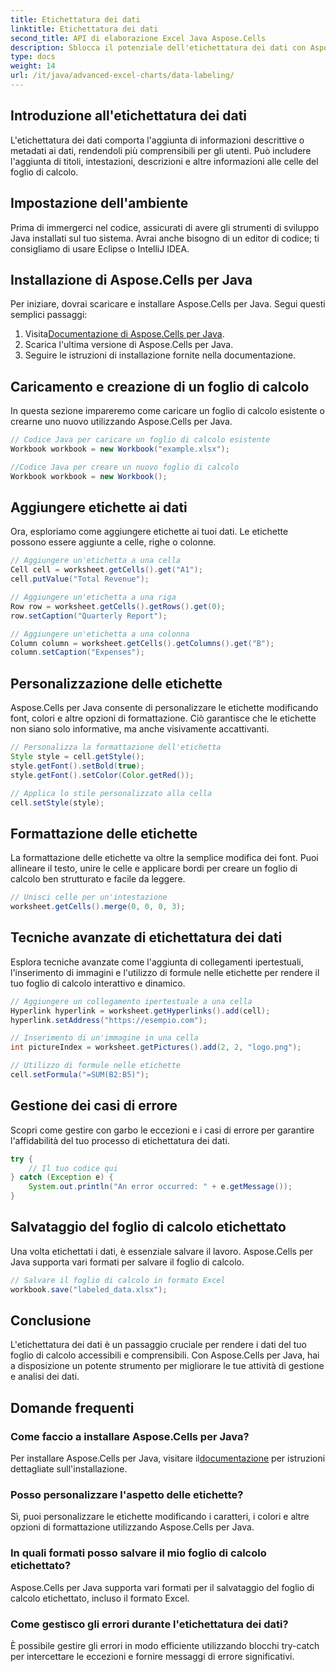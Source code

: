 ```yaml
---
title: Etichettatura dei dati
linktitle: Etichettatura dei dati
second_title: API di elaborazione Excel Java Aspose.Cells
description: Sblocca il potenziale dell'etichettatura dei dati con Aspose.Cells per Java. Impara le tecniche passo dopo passo.
type: docs
weight: 14
url: /it/java/advanced-excel-charts/data-labeling/
---
```


## Introduzione all'etichettatura dei dati

L'etichettatura dei dati comporta l'aggiunta di informazioni descrittive o metadati ai dati, rendendoli più comprensibili per gli utenti. Può includere l'aggiunta di titoli, intestazioni, descrizioni e altre informazioni alle celle del foglio di calcolo.

## Impostazione dell'ambiente

Prima di immergerci nel codice, assicurati di avere gli strumenti di sviluppo Java installati sul tuo sistema. Avrai anche bisogno di un editor di codice; ti consigliamo di usare Eclipse o IntelliJ IDEA.

## Installazione di Aspose.Cells per Java

Per iniziare, dovrai scaricare e installare Aspose.Cells per Java. Segui questi semplici passaggi:

1.  Visita[Documentazione di Aspose.Cells per Java](https://reference.aspose.com/cells/java/).
2. Scarica l'ultima versione di Aspose.Cells per Java.
3. Seguire le istruzioni di installazione fornite nella documentazione.

## Caricamento e creazione di un foglio di calcolo

In questa sezione impareremo come caricare un foglio di calcolo esistente o crearne uno nuovo utilizzando Aspose.Cells per Java.

```java
// Codice Java per caricare un foglio di calcolo esistente
Workbook workbook = new Workbook("example.xlsx");

//Codice Java per creare un nuovo foglio di calcolo
Workbook workbook = new Workbook();
```

## Aggiungere etichette ai dati

Ora, esploriamo come aggiungere etichette ai tuoi dati. Le etichette possono essere aggiunte a celle, righe o colonne.

```java
// Aggiungere un'etichetta a una cella
Cell cell = worksheet.getCells().get("A1");
cell.putValue("Total Revenue");

// Aggiungere un'etichetta a una riga
Row row = worksheet.getCells().getRows().get(0);
row.setCaption("Quarterly Report");

// Aggiungere un'etichetta a una colonna
Column column = worksheet.getCells().getColumns().get("B");
column.setCaption("Expenses");
```

## Personalizzazione delle etichette

Aspose.Cells per Java consente di personalizzare le etichette modificando font, colori e altre opzioni di formattazione. Ciò garantisce che le etichette non siano solo informative, ma anche visivamente accattivanti.

```java
// Personalizza la formattazione dell'etichetta
Style style = cell.getStyle();
style.getFont().setBold(true);
style.getFont().setColor(Color.getRed());

// Applica lo stile personalizzato alla cella
cell.setStyle(style);
```

## Formattazione delle etichette

La formattazione delle etichette va oltre la semplice modifica dei font. Puoi allineare il testo, unire le celle e applicare bordi per creare un foglio di calcolo ben strutturato e facile da leggere.

```java
// Unisci celle per un'intestazione
worksheet.getCells().merge(0, 0, 0, 3);
```

## Tecniche avanzate di etichettatura dei dati

Esplora tecniche avanzate come l'aggiunta di collegamenti ipertestuali, l'inserimento di immagini e l'utilizzo di formule nelle etichette per rendere il tuo foglio di calcolo interattivo e dinamico.

```java
// Aggiungere un collegamento ipertestuale a una cella
Hyperlink hyperlink = worksheet.getHyperlinks().add(cell);
hyperlink.setAddress("https://esempio.com");

// Inserimento di un'immagine in una cella
int pictureIndex = worksheet.getPictures().add(2, 2, "logo.png");

// Utilizzo di formule nelle etichette
cell.setFormula("=SUM(B2:B5)");
```

## Gestione dei casi di errore

Scopri come gestire con garbo le eccezioni e i casi di errore per garantire l'affidabilità del tuo processo di etichettatura dei dati.

```java
try {
    // Il tuo codice qui
} catch (Exception e) {
    System.out.println("An error occurred: " + e.getMessage());
}
```

## Salvataggio del foglio di calcolo etichettato

Una volta etichettati i dati, è essenziale salvare il lavoro. Aspose.Cells per Java supporta vari formati per salvare il foglio di calcolo.

```java
// Salvare il foglio di calcolo in formato Excel
workbook.save("labeled_data.xlsx");
```

## Conclusione

L'etichettatura dei dati è un passaggio cruciale per rendere i dati del tuo foglio di calcolo accessibili e comprensibili. Con Aspose.Cells per Java, hai a disposizione un potente strumento per migliorare le tue attività di gestione e analisi dei dati.

## Domande frequenti

### Come faccio a installare Aspose.Cells per Java?

 Per installare Aspose.Cells per Java, visitare il[documentazione](https://reference.aspose.com/cells/java/) per istruzioni dettagliate sull'installazione.

### Posso personalizzare l'aspetto delle etichette?

Sì, puoi personalizzare le etichette modificando i caratteri, i colori e altre opzioni di formattazione utilizzando Aspose.Cells per Java.

### In quali formati posso salvare il mio foglio di calcolo etichettato?

Aspose.Cells per Java supporta vari formati per il salvataggio del foglio di calcolo etichettato, incluso il formato Excel.

### Come gestisco gli errori durante l'etichettatura dei dati?

È possibile gestire gli errori in modo efficiente utilizzando blocchi try-catch per intercettare le eccezioni e fornire messaggi di errore significativi.